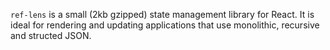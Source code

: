 `ref-lens` is a small (2kb gzipped) state management library for React. It is ideal for rendering and updating applications that use monolithic, recursive and structed JSON.
